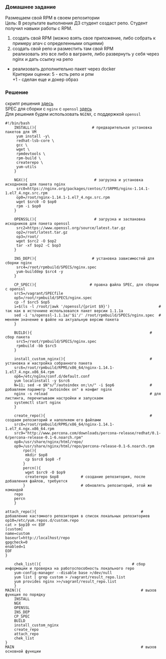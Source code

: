 ### Домашнее задание 
Размещаем свой RPM в своем репозитории  
Цель: В результате выполнения ДЗ студент создаст репо. Студент получил навыки работы с RPM.  
1) создать свой RPM (можно взять свое приложение, либо собрать к примеру апач с определенными опциями)  
2) создать свой репо и разместить там свой RPM  
реализовать это все либо в вагранте, либо развернуть у себя через nginx и дать ссылку на репо  

* реализовать дополнительно пакет через docker  
Критерии оценки: 5 - есть репо и рпм  
+1 - сделан еще и докер образ  
### Решение 
скрипт решения [здесь](https://github.com/dbudakov/8.rpm/blob/master/homework/script.sh)    
SPEC для сборки с `nginx` c `openssl` [здесь](https://github.com/dbudakov/8.rpm/blob/master/homework/SPECfile)  
Для решения будем использовать `NGINX`, с поддержкой `openssl`  
```SHELL
#!/bin/bash
	INSTALL(){                         # предварительная установка пакетов для VM
	 yum install -y\
	 redhat-lsb-core \
	 gcc \
	 wget \
	 rpmdevtools \
	 rpm-build \
	 createrepo \
 	 yum-utils
	}

	NGX(){                              # загрузка и установка исходноков для пакета nginx
	 src0=https://nginx.org/packages/centos/7/SRPMS/nginx-1.14.1-1.el7_4.ngx.src.rpm
	 op0=/root/nginx-1.14.1-1.el7_4.ngx.src.rpm	 
	 wget $src0 -O $op0
	 rpm -i $op0
	}

	OPENSSL(){                          # загрузка и заспаковка исходников для пакета openssl
	 src2=https://www.openssl.org/source/latest.tar.gz
	 op2=/root/latest.tar.gz
	 op3=/root/
	 wget $src2 -O $op2
	 tar -xf $op2 -C $op3
	}

	INS_DEP(){                         # установка зависимостей для сборки nginx
	 src4=/root/rpmbuild/SPECS/nginx.spec
	 yum-builddep $src4 -y 
	}
	
	CP_SPEC(){                        # правка файла SPEC, для сборки с openssl
	src5=/vagrant/SPECfile
	op5=/root/rpmbuild/SPECS/nginx.spec
	cp -f $src5 $op5                                                  
	i=$(ls -l /root/|awk '/openssl/{print $9}')                      # так как в источнике использовался пакет версии 1.1.1a
	sed -i 's/openssl-1.1.1a/'$i'/' /root/rpmbuild/SPECS/nginx.spec  # меняем значениe в файле на актуальную версию пакета
	}                                                                

	BUILD(){                                                     # сбор пакета
	 src5=/root/rpmbuild/SPECS/nginx.spec
	 rpmbuild -bb $src5
	}

	install_custom_nginx(){                                      # установка и настройка собранного пакета
	src6=/root/rpmbuild/RPMS/x86_64/nginx-1.14.1-1.el7_4.ngx.x86_64.rpm
	op6=/etc/nginx/conf.d/default.conf
	yum localinstall -y $src6
	N=11; sed -e $N"s/^/autoindex on;\n/" -i $op6                # добавляем параметр "autoindex on" в конфиг nginx
	nginx -s reload                                              # для листинга, перечитываем настройки и запускаем
	systemctl start nginx
	}

	create_repo(){                                               # создаем репозиторий и наполняем его файлами
	src8=/root/rpmbuild/RPMS/x86_64/nginx-1.14.1-1.el7_4.ngx.x86_64.rpm 	
	src9="http://www.percona.com/downloads/percona-release/redhat/0.1-6/percona-release-0.1-6.noarch.rpm"
	op8=/usr/share/nginx/html/repo/
	op9=/usr/share/nginx/html/repo/percona-release-0.1-6.noarch.rpm
		rpo(){	
		 mkdir $op8
		 cp $src8 $op8 -f
		}
		percn(){
		 wget $src9 -O $op9
		 createrepo $op8          # создание репозитория, после добавления файлов, требуется 
		}                         # обновлять репозиторий, этой же командой
	repo 
	percn		
	}
	
attach_repo(){                                               # добавление кастомного репозитория в список локальных репозиториев
op10=/etc/yum.repos.d/custom.repo
cat > $op10 << EOF
[custom]
name=custom
baseurl=http://localhost/repo
gpgcheck=0
enabled=1
EOF
}

	chek_list(){                                         # сбор информации и проверка на работоспособность локального repo
	yum-config-manager --disable base >/dev/null
	yum list | grep custom > /vagrant/result_repo.list
	yum provides nginx >>/vagrant/result_repo.list
	}
MAIN(){                                                      # вызов функция по порядку
	INSTALL
	NGX
	OPENSSL
	INS_DEP
	CP_SPEC
	BUILD
	install_custom_nginx
	create_repo
	attach_repo
	chek_list
}
MAIN                                                         # вызов основной функции
```
